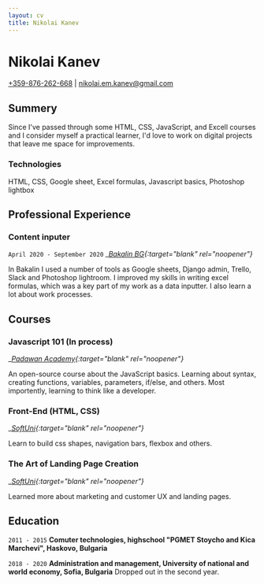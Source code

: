 ```yaml
---
layout: cv
title: Nikolai Kanev
---
```

# Nikolai Kanev


<div id="webaddress">
<a target="_blank" rel="noopener" href="tel:+359876262668">+359-876-262-668</a>
| <a target="_blank" rel="noopener" href="mailto:nikolai.em.kanev@gmail.com">nikolai.em.kanev@gmail.com</a>
</div>


## Summery

Since I've passed through some HTML, CSS, JavaScript, and Excell courses and I consider myself a practical learner, I'd love to work on digital projects that leave me space for improvements.

### Technologies

HTML, CSS, Google sheet, Excel formulas, Javascript basics, Photoshop lightbox

## Professional Experience

### Content inputer

`April 2020 - September 2020`
__[Bakalin BG](https://bakalin.bg/){:target="_blank" rel="noopener"}__

In Bakalin I used a number of tools as Google sheets, Django admin, Trello, Slack and Photoshop lightroom. I improved my skills in writing excel formulas, which was a key part of my work as a data inputter. I also learn a lot about work processes.


## Courses

### Javascript 101 (In process)

__[Padawan Academy](https://github.com/mihaildono/padawan-project){:target="_blank" rel="noopener"}__

An open-source course about the JavaScript basics. Learning about syntax, creating functions, variables, parameters, if/else, and others.
Most importently, learning to think like a developer.

### Front-End (HTML, CSS) 

__[SoftUni](https://about.softuni.bg/){:target="_blank" rel="noopener"}__

Learn to build css shapes, navigation bars, flexbox and others.

### The Art of Landing Page Creation

__[SoftUni](https://about.softuni.bg/){:target="_blank" rel="noopener"}__

Learned more about marketing and customer UX and landing pages.


## Education

`2011 - 2015`
__Comuter technologies, highschool "PGMET Stoycho and Kica Marchevi", Haskovo, Bulgaria__

`2018 - 2020`
__Administration and management, University of national and world economy, Sofia, Bulgaria__
Dropped out in the second year.


<!-- ### Footer

Last updated: Jan 2021 -->


